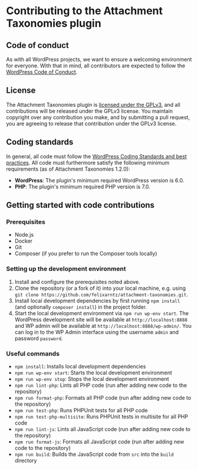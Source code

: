 # Contributing to the Attachment Taxonomies plugin

## Code of conduct

As with all WordPress projects, we want to ensure a welcoming environment for everyone. With that in mind, all contributors are expected to follow the [WordPress Code of Conduct](https://make.wordpress.org/handbook/community-code-of-conduct/).

## License

The Attachment Taxonomies plugin is [licensed under the GPLv3](/license.txt), and all contributions will be released under the GPLv3 license. You maintain copyright over any contribution you make, and by submitting a pull request, you are agreeing to release that contribution under the GPLv3 license.

## Coding standards

In general, all code must follow the [WordPress Coding Standards and best practices](https://developer.wordpress.org/coding-standards/). All code must furthermore satisfy the following minimum requirements (as of Attachment Taxonomies 1.2.0):

- **WordPress**: The plugin's minimum required WordPress version is 6.0.
- **PHP**: The plugin's minimum required PHP version is 7.0.

## Getting started with code contributions

### Prerequisites

* Node.js
* Docker
* Git
* Composer (if you prefer to run the Composer tools locally)

### Setting up the development environment

1. Install and configure the prerequisites noted above.
2. Clone the repository (or a fork of it) into your local machine, e.g. using `git clone https://github.com/felixarntz/attachment-taxonomies.git`.
3. Install local development dependencies by first running `npm install` (and optionally `composer install`) in the project folder.
4. Start the local development environment via `npm run wp-env start`. The WordPress development site will be available at `http://localhost:8888` and WP admin will be available at `http://localhost:8888/wp-admin/`. You can log in to the WP Admin interface using the username `admin` and password `password`.

### Useful commands

* `npm install`: Installs local development dependencies
* `npm run wp-env start`: Starts the local development environment
* `npm run wp-env stop`: Stops the local development environment
* `npm run lint-php`: Lints all PHP code (run after adding new code to the repository)
* `npm run format-php`: Formats all PHP code (run after adding new code to the repository)
* `npm run test-php`: Runs PHPUnit tests for all PHP code
* `npm run test-php-multisite`: Runs PHPUnit tests in multisite for all PHP code
* `npm run lint-js`: Lints all JavaScript code (run after adding new code to the repository)
* `npm run format-js`: Formats all JavaScript code (run after adding new code to the repository)
* `npm run build`: Builds the JavaScript code from `src` into the `build` directory
